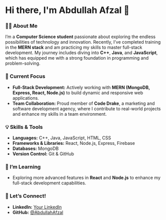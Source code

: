 # Hi there, I'm Abdullah Afzal 👋

### 👨‍💻 About Me

I’m a **Computer Science student** passionate about exploring the endless possibilities of technology and innovation. Recently, I’ve completed training in the **MERN stack** and am practicing my skills to master full-stack development. My journey includes diving into **C++**, **Java**, and **JavaScript**, which has equipped me with a strong foundation in programming and problem-solving.

### 🚀 Current Focus

- **Full-Stack Development:** Actively working with **MERN (MongoDB, Express, React, Node.js)** to build dynamic and responsive web applications.
- **Team Collaboration:** Proud member of **Code Drake**, a marketing and software development agency, where I contribute to real-world projects and enhance my skills in a team environment.

### 💡 Skills & Tools

- **Languages:** C++, Java, JavaScript, HTML, CSS
- **Frameworks & Libraries:** React, Node.js, Express, Firebase
- **Databases:** MongoDB
- **Version Control:** Git & GitHub

### 🌱 I’m Learning

- Exploring more advanced features in **React** and **Node.js** to enhance my full-stack development capabilities.

### 🔗 Let’s Connect!

- **LinkedIn:** [Your LinkedIn](https://linkedin.com)  
- **GitHub:** [@AbdullahAfzal](https://github.com/AbdullahAfzal)  
